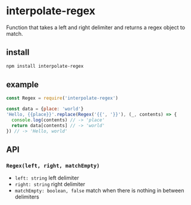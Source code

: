 # interpolate-regex

Function that takes a left and right delimiter and returns a regex object to match.

## install

```sh
npm install interpolate-regex
```

## example

```js
const Regex = require('interpolate-regex')

const data = {place: 'world'}
'Hello, {{place}}'.replace(Regex('{{', '}}'), (_, contents) => {
  console.log(contents) // -> 'place'
  return data[contents] // -> 'world'
}) // -> 'Hello, world'
```

## API

### `Regex(left, right, matchEmpty)`

- `left: string` left delimiter
- `right: string` right delimiter
- `matchEmpty: boolean, false` match when there is nothing in between delimiters
